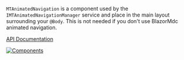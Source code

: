 ﻿`MTAnimatedNavigation` is a component used by the `IMTAnimatedNavigationManager` service and place in the main layout surrounding your `@Body`. This is not needed if you don't use BlazorMdc animated navigation.

[API Documentation](~/api/BlazorMdc.MTAnimatedNavigation.html)

[![Components](https://img.shields.io/static/v1?label=Components&message=Core&color=red)](~/articles/PlusComponents.html)